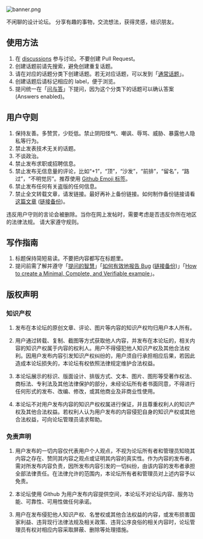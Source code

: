 ![banner.png](https://media.githubusercontent.com/media/adoyle-h/_imgs/master/github/design-talks/banner.png)

不闲聊的设计论坛。
分享有趣的事物，交流想法，获得灵感，结识朋友。

## 使用方法

1. 在 [discussions](https://github.com/just-talks/design-talks/discussions) 参与讨论。不要创建 Pull Request。
2. 创建话题前请先搜索，避免创建重复话题。
3. 请在对应的话题分类下创建话题。若无对应话题，可以发到「[通常话题](https://github.com/just-talks/design-talks/discussions/categories/1-%E9%80%9A%E5%B8%B8%E8%AF%9D%E9%A2%98)」。
4. 创建话题后请标记相应的 label，便于浏览。
5. 提问统一在「[问与答](https://github.com/just-talks/design-talks/discussions/categories/2-%E9%97%AE%E4%B8%8E%E7%AD%94)」下提问，因为这个分类下的话题可以确认答案 (Answers enabled)。

## 用户守则

1. 保持友善。多赞赏，少贬低。禁止阴阳怪气、嘲讽、辱骂、威胁、暴露他人隐私等行为。
2. 禁止发表技术无关的话题。
3. 不谈政治。
4. 禁止发布求职或招聘信息。
5. 禁止发布无信息量的评论，比如“+1”，“顶”，“沙发”，“前排”，“留名”，“路过”，“不明觉厉”。推荐使用 [Github Emoji 标签](https://github.blog/2016-03-10-add-reactions-to-pull-requests-issues-and-comments/)。
6. 禁止发布任何有关盗版的任何信息。
7. 禁止全文转载文章，请发链接。最好再补上备份链接。如何制作备份链接请看[这篇文章](https://adoyle.me/Today-I-Learned/others/archive-webpage.html) ([链接备份](https://web.archive.org/web/20230227102341/https://adoyle.me/Today-I-Learned/others/archive-webpage.html))。

违反用户守则的言论会被删除。当你在网上发帖时，需要考虑是否违反你所在地区的法律法规。
请大家遵守规则。

## 写作指南

1. 标题保持简短易读。不要把内容都写在标题里。
2. 提问前需了解并遵守「[提问的智慧](https://github.com/ryanhanwu/How-To-Ask-Questions-The-Smart-Way)」「[如何有效地报告 Bug](http://www.chiark.greenend.org.uk/~sgtatham/bugs-cn.html) ([链接备份](https://web.archive.org/web/20230221005113/https://www.chiark.greenend.org.uk/~sgtatham/bugs-cn.html))」「[How to create a Minimal, Complete, and Verifiable example](http://stackoverflow.com/help/mcve)」。

## 版权声明

### 知识产权

1. 发布在本论坛的原创文章、评论、图片等内容的知识产权均归用户本人所有。

2. 用户通过转载、复制、截图等方式获取他人内容，并发布在本论坛的，相关内容的知识产权属于内容的权利人。用户不得侵犯他人知识产权及其他合法权利。因用户发布内容引发知识产权纠纷的，用户须自行承担相应后果，若因此造成本论坛损失的，本论坛有权依照法律规定维护合法权益。

3. 本论坛展示的标识、版面设计、排版方式、文本、图片、图形等受著作权法、商标法、专利法及其他法律保护的部分，未经论坛所有者书面同意，不得进行任何形式的发布、改编、修改，或其他商业及非商业性使用。

4. 本论坛不对用户发布内容的知识产权权属进行保证，并且尊重权利人的知识产权及其他合法权益。若权利人认为用户发布的内容侵犯自身的知识产权或其他合法权益，可向论坛管理员请求帮助。

### 免责声明

1. 用户发布的一切内容仅代表用户个人观点，不视为论坛所有者和管理员知晓其内容之存在、赞同其内容之观点或证明其内容的真实性。作为内容的发布者，需对所发布内容负责，因所发布内容引发的一切纠纷，由该内容的发布者承担全部法律责任。在法律允许的范围内，本论坛所有者和管理员对上述内容予以免责。

2. 本论坛使用 Github 为用户发布内容提供空间，本论坛不对论坛内容、服务功能、可靠性、可用性做任何承诺。

3. 用户在发布侵犯他人知识产权、名誉权或其他合法权益的内容，或发布损害国家利益、违背现行法律法规及相关政策、违背公序良俗的相关内容时，论坛管理员有权对相应内容采取屏蔽、删除等处理措施。
